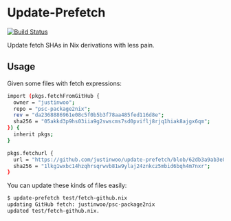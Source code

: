 # Update-Prefetch

[![Build Status](https://travis-ci.com/justinwoo/update-prefetch.svg?branch=master)](https://travis-ci.com/justinwoo/update-prefetch)

Update fetch SHAs in Nix derivations with less pain.

## Usage

Given some files with fetch expressions:

```bash
import (pkgs.fetchFromGitHub {
  owner = "justinwoo";
  repo = "psc-package2nix";
  rev = "da2368886961e08c5f0b5b3f78aa485fed116d8e";
  sha256 = "05akkd3p9hs03iia9g2swscms7sd0pviflj8rjq1hiak8ajgx6qm";
}) {
  inherit pkgs;
}

pkgs.fetchurl {
  url = "https://github.com/justinwoo/update-prefetch/blob/62db3a9ab3e8923f6386aa9c86a30ee1b7c21e11/package.json";
  sha256 = "1lkg1wxbc14hzqhrsqrwvb81w9ylaj24znkcz5mbid6bqh4m7nxr";
}
```

You can update these kinds of files easily:

```bash
$ update-prefetch test/fetch-github.nix
updating GitHub fetch: justinwoo/psc-package2nix
updated test/fetch-github.nix.
```
